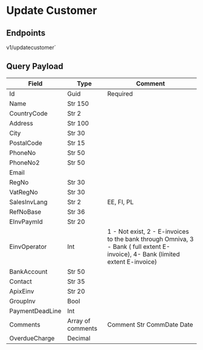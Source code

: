 # Update Customer

## Endpoints

<!--@include: @/dist/md/api_url.md-->v1/updatecustomer`

## Query Payload

|Field|Type|Comment|
|-----|----|-------|
|Id|Guid|Required|
|Name|Str 150||
|CountryCode|Str 2||
|Address|Str 100||
|City|Str 30||
|PostalCode|Str 15||
|PhoneNo|Str 50||
|PhoneNo2|Str 50||
|Email|||
|RegNo|Str 30||
|VatRegNo|Str 30||
|SalesInvLang|Str 2|EE, FI, PL|
|RefNoBase|Str 36||
|EInvPaymId|Str 20||
|EinvOperator|Int|1 - Not exist, 2 - E-invoices to the bank through Omniva, 3 - Bank ( full extent E-invoice), 4- Bank (limited extent E-invoice)|
|BankAccount|Str 50||
|Contact|Str 35||
|ApixEinv|Str 20||
|GroupInv|Bool||
|PaymentDeadLine|Int||
|Comments|Array of comments|Comment Str CommDate Date|
|OverdueCharge|Decimal||